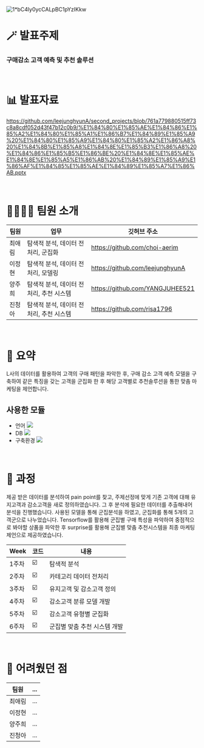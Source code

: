 ![1*bC4ly0ycCALpBC1pYzIKkw](https://user-images.githubusercontent.com/70292353/210028086-fbfd9f74-4bb2-4e26-9046-b26c70b4c0cc.jpeg)

# 🪄 발표주제
### 구매감소 고객 예측 및 추천 솔루션

<br/>

# 📊 발표자료
https://github.com/leejunghyunA/second_projects/blob/761a779880515ff73c8a8cdf052d43f47b12c0b9/%E1%84%80%E1%85%AE%E1%84%86%E1%85%A2%E1%84%80%E1%85%A1%E1%86%B7%E1%84%89%E1%85%A9%20%E1%84%80%E1%85%A9%E1%84%80%E1%85%A2%E1%86%A8%20%E1%84%8B%E1%85%A8%E1%84%8E%E1%85%B3%E1%86%A8%20%E1%84%86%E1%85%B5%E1%86%BE%20%E1%84%8E%E1%85%AE%E1%84%8E%E1%85%A5%E1%86%AB%20%E1%84%89%E1%85%A9%E1%86%AF%E1%84%85%E1%85%AE%E1%84%89%E1%85%A7%E1%86%AB.pptx

<br/>

# 👩‍👩‍👧‍👧 팀원 소개

| 팀원 | 업무 | 깃허브 주소 |
| ------ | -- | ----------- |
| 최애림 | 탐색적 분석, 데이터 전처리, 군집화 | https://github.com/choi-aerim |
| 이정현 | 탐색적 분석, 데이터 전처리, 모델링 | https://github.com/leejunghyunA |
| 양주희 | 탐색적 분석, 데이터 전처리, 추천 시스템 | https://github.com/YANGJUHEE521 |
| 진청아 | 탐색적 분석, 데이터 전처리, 추천 시스템 | https://github.com/risa1796 |

<br/>

# 🌱 요약
L사의 데이터를 활용하여 고객의 구매 패턴을 파악한 후, 구매 감소 고객 예측 모델을 구축하여 같은 특징을 갖는 고객을 군집화 한 후 해당 고객별로 추천솔루션을 통한 맞춤 마케팅을 제언합니다. 

## 사용한 모듈
- 언어 <img src="https://img.shields.io/badge/python-3776AB?style=flat-square&logo=python&logoColor=white"/>
- DB <img src="https://img.shields.io/badge/oracle-F80000?style=flat-square&logo=oracle&logoColor=white"/> 
- 구축환경 <img src="https://img.shields.io/badge/github-181717?style=flat-square&logo=github&logoColor=white"/> 

<br/>

# 📣 과정
제공 받은 데이터를 분석하여 pain point를 찾고, 주제선정에 맞게 기존 고객에 대해 유지고객과 감소고객을 새로 정의하였습니다. 
그 후 분석에 필요한 데이터를 추출해내어 분석을 진행했습니다. 
사용된 모델을 통해 군집분석을 하였고, 군집화를 통해 5개의 고객군으로 나누었습니다. Tensorflow를 활용해 군집별 구매 특성을 파악하여 중점적으로 봐야할 상품을 파악한 후 surprise를 활용해 군집별 맞춤 추천시스템을 최종 마케팅 제언으로 제공하였습니다. 

| Week | 코드 | 내용|
| ------ | -- | ----------- |
| 1주차 | ☑️ | 탐색적 분석 |
| 2주차 | ☑️ | 카테고리 데이터 전처리 |
| 3주차 | ☑️ | 유지고객 및 감소고객 정의 |
| 4주차 | ☑️ | 감소고객 분류 모델 개발|
| 5주차 | ☑️ | 감소고객 유형별 군집화 |
| 6주차 | ☑️ | 군집별 맞춤 추천 시스템 개발 |

<br/>

# 💬 어려웠던 점 

| 팀원 | ... | 
| ------ | -- | 
| 최애림 | ... | 
| 이정현 | ... |
| 양주희 | ... | 
| 진청아 | ... | 
